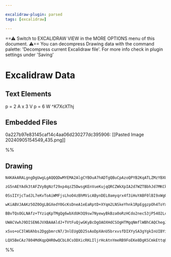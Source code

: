 ```yaml
---

excalidraw-plugin: parsed
tags: [excalidraw]

---
```

==⚠  Switch to EXCALIDRAW VIEW in the MORE OPTIONS menu of this document. ⚠== You can decompress Drawing data with the command palette: 'Decompress current Excalidraw file'. For more info check in plugin settings under 'Saving'


# Excalidraw Data
## Text Elements
p = 2 A x 3 V
p = 6 W ^K7XcXThj

## Embedded Files
0a227b97e83145caf14c4aa06d230277dc395906: [[Pasted Image 20240905154549_435.png]]

%%
## Drawing
```compressed-json
N4KAkARALgngDgUwgLgAQQQDwMYEMA2AlgCYBOuA7hADTgQBuCpAzoQPYB2KqATLZMzYBXUtiRoIACyhQ4zZAHoFAc0JRJQgEYA6bGwC2CgF7N6hbEcK4OCtptbErHALRY8RMpWdx8Q1TdIEfARcZgRmBShcZQUebQAWbQAGGjoghH0EDihmbgBtcDBQMBKIEm4IIwAOUn0eAFUAZgAFADMAdQBOAH0AIQBlZQBJADVu/CShVJLIWEQKwn1opH5S

zG5nAEYAdk3tAFZVyBgNzf29xp4qzZ5DwsgKEnVueKujqQRCZWkXpIA2d7WZTBbhJd7MKCkNgAawQAGE2Pg2KQKpDrMw4LhAtlpqVNLhsNDlFChBxiAikSiJGiOBisVkoLjIK1CPh8P1YCCJIIPEyIBCobD2k9JNw+Pd+ZCYQgOTAuegeeV3iTvhxwrk0Jt3mxMdg1CdNUkwRLicI4ENiBrUHkALrvVrkTIW7gcIRs96EMlYCq4FLK4RktXMK2u9

0SsIIYjcTadJL7eKvToAiWMFjsLhoO4zBhMVicABynDEL0amyqrx4f3iHuYABF0lBI9xWgQwu9NAHiABRYKZbIht34d5CODEXCNqOa7a3fZ/fbnK5/ZPZogcaEuwfvJGEptoFv4NvhqJQIRWiCIMme5R8lnBZ0SJK4Hg8baaTrbBBVUvxfZ4VqbeJsHiXBfT+YgeEaJIX22YhsEaTp9ljP4+WYdxxGte4wC1TDNnuG1CgAX1WYpSnKCQAGltgADW

wKiABVJAAKz5OZ0OgLBGXedY0GcKsDneA1eEaRptD+XYqm2LNSkeYhnk1RpEggzpOh4ToYxUstJPeSRPm+RlM2NbMgXlQzSgFaUKWRCoAGJNgQOy7L5fFCVNUlyURKzqXIWlMWxTiJVvdlOTYxUo3BKUhRFMVwsFGVgoqUK+RVSQgytbDsx1Al9WjI13lc81LXyO0AsdBB71QUMhwlT1iG9CRcE2JLO1Sjcw2zCNJ14Koqz+L8bneVM8wzVBGiky

BBvTQsOGLNAfz+TYziqKpTMgQg6wbXdUH3Q9sw7NyewyBkBza0oRzHCdo2nec53jP54O2Lc2B3TrtoQd5G0wfT0DgVAAF5eFQABBVBMBG1ARgAHQ4H7/r+VB2iSyg6I4ioYYB4HQcacGobRuGEftTgoH6QgjHQngVogVpCYAMVwfRWUEsb2M+wGiGUYaIGCVp/OzVMoHMAhWa+DmoB1Pk9GyXBPSYcrKu1Ugvk9Ahkc+1G/vRkGwch6H1bxvlcCE

UWACVwhJ9DISEN6JVXBAAAldJ+TVtFuQjwGKyBcDgOAOXHdCSOgHTMgqNmflWBhCAQChegJIkSTJSyqXQazWhT1PcQgbARD8oZG30DlYoTmyHPslZCgzrOGRzjJo5cuP3MpVFvLpPz08z0hs9z6nWSCuUQsRJUy7bjuMnz6VhVk0U0HFUoh8r3PR9hWV5X5fuwsHivsir/QjeEVV1WjMPZ833OAHldWyw1TPL9u54yamabphnuCk6/h/0e/smJ0m

xSvo+oC3lWUAhbs2DggbmrcN7/3nlEUgQD25sAoDpXAnU5brxvsfDIXYySA3gYgkInUIBYihFQQ+kCt44OIXReAbE67p1QlCNkVExQIX4mXehiJ8AAE1n4JlEuJLSZcjBsAMNwEi40CCW2jIRUh6CoEZB3m5FqEhaFh2JCQL+ZMr5qOIByBAcBn6qIVsQAAsmwWqWDcCaGCC9VsVtSjaMLmgMREBeiIgIdZOEnRPGeL5CbZQbosQ2S7LWYJwSIDS

LQX5BeCAz7804MdKqpQHR0wQCbL0CsODXicRKLIljrHcAtnYmeRB9FoEKe8DgKSCmkEttqQ2NtqmWwiaUOwjEEDYByP0SpcBTHmMqVYzar0w4En5owOiwj8CiIlKxBK6QOnpnFqeUW+gqHzDQKglcT1YQ2IPEUyA+BQhAPmWMiZrV8CuzAEROgt5wiiIIiAAiQA=
```
%%